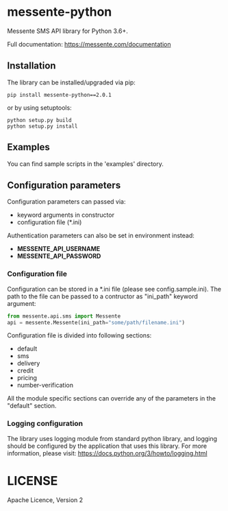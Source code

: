 # messente-python

Messente SMS API library for Python 3.6+.

Full documentation: <https://messente.com/documentation>

## Installation

The library can be installed/upgraded via pip:

```
pip install messente-python==2.0.1
```

or by using setuptools:

```
python setup.py build
python setup.py install
```

## Examples

You can find sample scripts in the 'examples' directory.

## Configuration parameters

Configuration parameters can passed via:
- keyword arguments in constructor
- configuration file (*.ini)

Authentication parameters can also be set in environment instead:
- **MESSENTE_API_USERNAME**
- **MESSENTE_API_PASSWORD**

### Configuration file

Configuration can be stored in a *.ini file (please see config.sample.ini).
The path to the file can be passed to a contructor as "ini_path" keyword argument:

```python
from messente.api.sms import Messente
api = messente.Messente(ini_path="some/path/filename.ini")
```

Configuration file is divided into following sections:
- default
- sms
- delivery
- credit
- pricing
- number-verification

All the module specific sections can override any of
the parameters in the "default" section.


### Logging configuration

The library uses logging module from standard python library, and
logging should be configured by the application that uses this library.
For more information, please visit:
https://docs.python.org/3/howto/logging.html

# LICENSE

Apache Licence, Version 2
